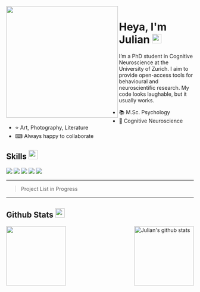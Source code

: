 <img align="left"  height="300" src="https://github.com/Julian-Ockelmann/Julian-Ockelmann/assets/66472855/6a84bd2d-996f-4962-b115-fb60024a138a"/>
<h1>Heya, I'm Julian <img src="https://media.giphy.com/media/hvRJCLFzcasrR4ia7z/giphy.gif" width="25px"></h1>




I’m a PhD student in Cognitive Neuroscience at the University of Zurich. I aim to provide open-access tools for behavioural and neuroscientific research. My code looks laughable, but it usually works. 

- 📚 M.Sc. Psychology
- 🧠 Cognitive Neuroscience
- ⭐ Art, Photography, Literature
- ⌨ Always happy to collaborate

## Skills <img src="https://media.giphy.com/media/QssGEmpkyEOhBCb7e1/giphy.gif" width="25px">
![](https://img.shields.io/badge/Code-R-informational?style=flat&logo=R&logoColor=white&color=ff6e96)
![](https://img.shields.io/badge/Code-Python-informational?style=flat&logo=Python&logoColor=white&color=ff6e96)
![](https://img.shields.io/badge/Code-Matlab-informational?style=flat&logo=Matlab&logoColor=white&color=ff6e96)
![](https://img.shields.io/badge/Code-HTML-informational?style=flat&logo=HTML&logoColor=white&color=ff6e96)
![](https://img.shields.io/badge/Code-Markdown-informational?style=flat&logo=Markdown&logoColor=white&color=ff6e96)

---
> Project List in Progress
---

## Github Stats <img src="https://media.giphy.com/media/cj87CxfRtrUifF3Ryk/giphy.gif" width="25px">

<a href="https://github.com/Julian-Ockelmann">
  <img align="left" src="https://github-readme-stats.vercel.app/api/top-langs/?username=Julian-Ockelmann&show_icons=true&theme=dracula&langs_count=8&count_private=true&card_width=150" height="160px"/>
  </a> 
  <a href="https://github.com/Julian-Ockelmann">
  <img align="right" src="https://github-readme-stats.vercel.app/api?username=Julian-Ockelmann&count_private=true&hide=stars&show_icons=true&theme=dracula&line_height=27&card_width=200&layout=compact"  alt="Julian's github stats" height="160px" />
</a>



